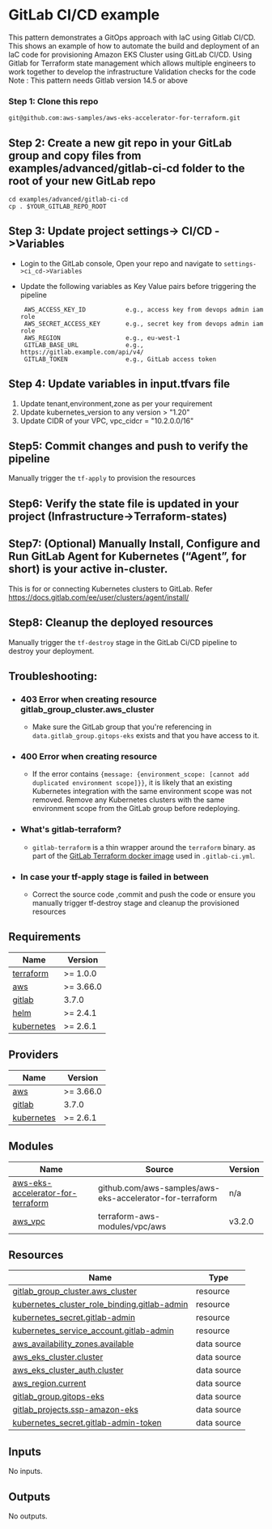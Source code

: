 # GitLab CI/CD example
This pattern demonstrates a GitOps approach with IaC using Gitlab CI/CD.
This shows an example of how to automate the build and deployment of an IaC code for provisioning Amazon EKS Cluster using GitLab CI/CD.
  Using Gitlab for Terraform state management which allows multiple engineers to work together to develop the infrastructure
  Validation checks for the code
 Note : This pattern needs Gitlab version 14.5 or above

### Step 1: Clone this repo

```
git@github.com:aws-samples/aws-eks-accelerator-for-terraform.git
```

## Step 2: Create a new git repo in your GitLab group and copy files from examples/advanced/gitlab-ci-cd folder to the root of your new GitLab repo
    cd examples/advanced/gitlab-ci-cd
    cp . $YOUR_GITLAB_REPO_ROOT

## Step 3: Update project settings-> CI/CD ->Variables
 - Login to the GitLab console, Open your repo and navigate to `settings->ci_cd->Variables`
 - Update the following variables as Key Value pairs  before triggering the pipeline

        AWS_ACCESS_KEY_ID           e.g., access key from devops admin iam role
        AWS_SECRET_ACCESS_KEY       e.g., secret key from devops admin iam role
        AWS_REGION                  e.g., eu-west-1
        GITLAB_BASE_URL             e.g., https://gitlab.example.com/api/v4/
        GITLAB_TOKEN                e.g., GitLab access token

## Step 4: Update variables in input.tfvars file  
   1. Update tenant,environment,zone as per your requirement
   2. Update kubernetes_version to any version > "1.20"
   3. Update CIDR of your VPC, vpc_cidcr = "10.2.0.0/16"


## Step5: Commit changes and push to verify the pipeline
Manually trigger the `tf-apply` to provision the resources

## Step6: Verify the state file is updated in  your project (Infrastructure->Terraform-states)

## Step7: (Optional)  Manually Install, Configure and Run GitLab Agent for Kubernetes (“Agent”, for short) is your active in-cluster.
This is for or connecting Kubernetes clusters to GitLab. Refer https://docs.gitlab.com/ee/user/clusters/agent/install/
## Step8: Cleanup the deployed resources
Manually trigger the `tf-destroy` stage in the GitLab Ci/CD pipeline to destroy your deployment.

## Troubleshooting:

- ### 403 Error when creating resource gitlab_group_cluster.aws_cluster

    - Make sure the GitLab group that you're referencing in `data.gitlab_group.gitops-eks` exists and that you have access to it.

- ### 400 Error when creating resource

    - If the error contains `{message: {environment_scope: [cannot add duplicated environment scope]}}`, it is likely that an existing Kubernetes integration with the same environment scope was not removed. Remove any Kubernetes clusters with the same environment scope from the GitLab group before redeploying.

- ### What's gitlab-terraform?

    - `gitlab-terraform` is a thin wrapper around the `terraform` binary. as part of the [GitLab Terraform docker image](https://gitlab.com/gitlab-org/terraform-images) used in `.gitlab-ci.yml`.
- ### In case your tf-apply stage is failed in between
    -  Correct the source code ,commit and push the code  or ensure you manually trigger tf-destroy stage and cleanup the provisioned resources
<!--- BEGIN_TF_DOCS --->
## Requirements

| Name | Version |
|------|---------|
| <a name="requirement_terraform"></a> [terraform](#requirement\_terraform) | >= 1.0.0 |
| <a name="requirement_aws"></a> [aws](#requirement\_aws) | >= 3.66.0 |
| <a name="requirement_gitlab"></a> [gitlab](#requirement\_gitlab) | 3.7.0 |
| <a name="requirement_helm"></a> [helm](#requirement\_helm) | >= 2.4.1 |
| <a name="requirement_kubernetes"></a> [kubernetes](#requirement\_kubernetes) | >= 2.6.1 |

## Providers

| Name | Version |
|------|---------|
| <a name="provider_aws"></a> [aws](#provider\_aws) | >= 3.66.0 |
| <a name="provider_gitlab"></a> [gitlab](#provider\_gitlab) | 3.7.0 |
| <a name="provider_kubernetes"></a> [kubernetes](#provider\_kubernetes) | >= 2.6.1 |

## Modules

| Name | Source | Version |
|------|--------|---------|
| <a name="module_aws-eks-accelerator-for-terraform"></a> [aws-eks-accelerator-for-terraform](#module\_aws-eks-accelerator-for-terraform) | github.com/aws-samples/aws-eks-accelerator-for-terraform | n/a |
| <a name="module_aws_vpc"></a> [aws\_vpc](#module\_aws\_vpc) | terraform-aws-modules/vpc/aws | v3.2.0 |

## Resources

| Name | Type |
|------|------|
| [gitlab_group_cluster.aws_cluster](https://registry.terraform.io/providers/gitlabhq/gitlab/3.7.0/docs/resources/group_cluster) | resource |
| [kubernetes_cluster_role_binding.gitlab-admin](https://registry.terraform.io/providers/hashicorp/kubernetes/latest/docs/resources/cluster_role_binding) | resource |
| [kubernetes_secret.gitlab-admin](https://registry.terraform.io/providers/hashicorp/kubernetes/latest/docs/resources/secret) | resource |
| [kubernetes_service_account.gitlab-admin](https://registry.terraform.io/providers/hashicorp/kubernetes/latest/docs/resources/service_account) | resource |
| [aws_availability_zones.available](https://registry.terraform.io/providers/hashicorp/aws/latest/docs/data-sources/availability_zones) | data source |
| [aws_eks_cluster.cluster](https://registry.terraform.io/providers/hashicorp/aws/latest/docs/data-sources/eks_cluster) | data source |
| [aws_eks_cluster_auth.cluster](https://registry.terraform.io/providers/hashicorp/aws/latest/docs/data-sources/eks_cluster_auth) | data source |
| [aws_region.current](https://registry.terraform.io/providers/hashicorp/aws/latest/docs/data-sources/region) | data source |
| [gitlab_group.gitops-eks](https://registry.terraform.io/providers/gitlabhq/gitlab/3.7.0/docs/data-sources/group) | data source |
| [gitlab_projects.ssp-amazon-eks](https://registry.terraform.io/providers/gitlabhq/gitlab/3.7.0/docs/data-sources/projects) | data source |
| [kubernetes_secret.gitlab-admin-token](https://registry.terraform.io/providers/hashicorp/kubernetes/latest/docs/data-sources/secret) | data source |

## Inputs

No inputs.

## Outputs

No outputs.

<!--- END_TF_DOCS --->
